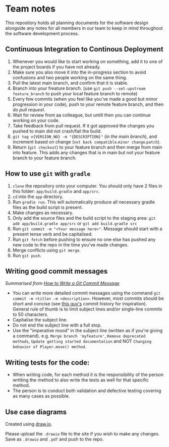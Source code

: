 # Team notes

This repository holds all planning documents for the software design alongside any notes for all members in our team to keep in mind throughout the software development process.

## Continuous Integration to Continous Deployment
1. Whenever you would like to start working on something, add it to one of the project boards if you have not already.
2. Make sure you also move it into the in-progress section to avoid confusions and two people working on the same thing.
3. Pull the latest main branch, and confirm that it is stable. 
4. Branch into your freature branch. (use `git push --set-upstream feature_branch` to push your local feature branch to remote)
5. Every few commits (when you feel like you've made a good but minor progression in your code), push to your remote feature branch, and then do *pull request*.
6. Wait for review from aa colleague, but untill then you can continue working on your code.
7. Take feedback from pull request. If it got approved the changes you pushed to main did not crash/fail the build.
8. `git tag v{VERSION_NO} -m "{DESCRIPTION}"` (*in the main branch*), and increment based on change (`not back compatible`.`minor change`.`patch`).
9. Return (`git checkout`) to your feature branch and then merge from main into feature. This adds any changes that is in main but not your feature branch to your feature branch.

## How to use `git` with `gradle`

1. `clone` the repository onto your computer. You should only have 2 files in this folder: `app/build.gradle` and `app/src`.
2. `cd` into the `app` directory.
3. Run `gradle run`. This will automatically produce all necessary gradle files as the build script is present.
4. Make changes as necessary.
5. Only add the source files and the build script to the staging area: `git add app/build.gradle app/src` or `git add build.gradle src`
6. Run `git commit -m "<Your message here>"`.  Message should start with a present tense verb and be capitalised.
7. Run `git fetch` before pushing to ensure no one else has pushed any new code to the repo in the time you've made changes.
8. Merge conflicts using `git merge`. 
9. Run `git push`.


## Writing good commit messages
_Summarised from [How to Write a Git Commit Message](https://cbea.ms/git-commit/)_
- You can write more detailed commit messages using the command `git commit -m <title> -m <description>`. However, most commits should be short and concise (see [this guy's](https://github.com/tpope/vim-pathogen/commits/master) commit history for inspiration). General rule of thumb is to limit subject lines and/or single-line commits to 50 characters.
- Capitalise the subject line.
- Do not end the subject line with a full stop.
- Use the "imperative mood" in the subject line (written as if you're giving a command). e.g. `Merge branch 'myfeature'`, `Remove deprecated methods`, `Update getting started documentation` and NOT `Changing behavior of Player.move() method`.

## Writing tests for the code: 
- When writing code, for each method it is the responsibility of the person wrtiting the method to also write the tests as well for that specific method.
- The person is to conduct both validation and defective testing covering as many cases as possible. 

## Use case diagrams
Created using [draw.io](https://app.diagrams.net).

Please upload the `.drawio` file to the site if you wish to make any changes. Save as `.drawio` and `.pdf` and push to the repo.
